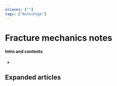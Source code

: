 ```yaml
---
aliases: [""]
tags: ["NotesPage"]
---
```


# Fracture mechanics notes

#### Intro and contents
- 



## Expanded articles
